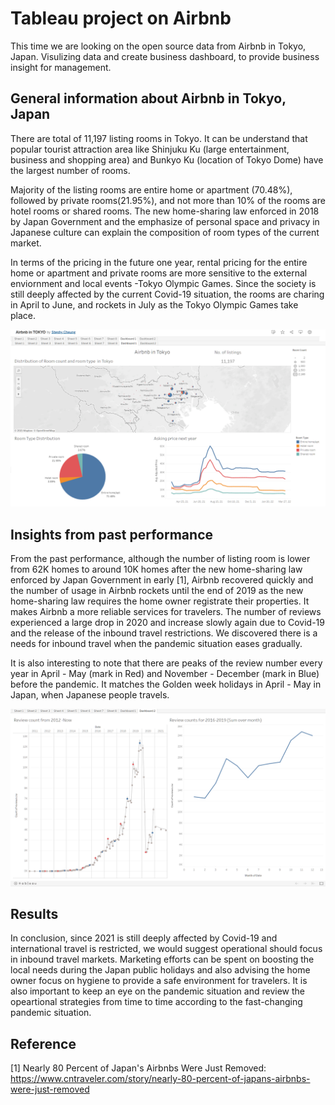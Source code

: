 # Tableau project on Airbnb

This time we are looking on the open source data from Airbnb in Tokyo, Japan. Visulizing data and create business dashboard, to provide business insight for management. 

## General information about Airbnb in Tokyo, Japan

There are total of 11,197 listing rooms in Tokyo. It can be understand that popular tourist attraction area like Shinjuku Ku (large entertainment, business and shopping area) and Bunkyo Ku (location of Tokyo Dome) have the largest number of rooms. 

Majority of the listing rooms are entire home or apartment (70.48%), followed by private rooms(21.95%), and not more than 10% of the rooms are hotel rooms or shared rooms. The new home-sharing law enforced in 2018 by Japan Government and the emphasize of personal space and privacy in Japanese culture can explain the composition of room types of the current market. 

In terms of the pricing in the future one year, rental pricing for the entire home or apartment and private rooms are more sensitive to the external enviornment and local events -Tokyo Olympic Games. 
Since the society is still deeply affected by the current Covid-19 situation, the rooms are charing in April to June, and rockets in July as the Tokyo Olympic Games take place. 

<img src="Airbnb_in_Japan/Tableau01.png" width="600">

## Insights from past performance

From the past performance, although the number of listing room is lower from 62K homes to around 10K homes after the new home-sharing law enforced by Japan Government in early [1], Airbnb recovered quickly and the number of usage in Airbnb rockets until the end of 2019 as the new home-sharing law requires the home owner registrate their properties. It makes Airbnb a more reliable services for travelers. The number of reviews experienced a large drop in 2020 and increase slowly again due to Covid-19 and the release of the inbound travel restrictions. We discovered there is a needs for inbound travel when the pandemic situation eases gradually. 

It is also interesting to note that there are peaks of the review number every year in April - May (mark in Red) and November - December (mark in Blue) before the pandemic. It matches the Golden week holidays in April - May in Japan, when Japanese people travels. 

<img src="Airbnb_in_Japan/Tableau02.png" width="600">

## Results 
In conclusion, since 2021 is still deeply affected by Covid-19 and international travel is restricted, we would suggest operational should focus in inbound travel markets. Marketing efforts can be spent on boosting the local needs during the Japan public holidays and also advising the home owner focus on hygiene to provide a safe environment for travelers. It is also important to keep an eye on the pandemic situation and review the opeartional strategies from time to time according to the fast-changing pandemic situation.

## Reference
[1] Nearly 80 Percent of Japan's Airbnbs Were Just Removed: 
https://www.cntraveler.com/story/nearly-80-percent-of-japans-airbnbs-were-just-removed
